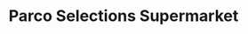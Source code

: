 ---
title: "Parco Selections Supermarket"
url: /las-pinas/parco-selections-supermarket/
shop: supermarket
---